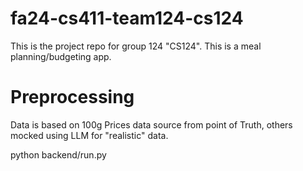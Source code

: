 # fa24-cs411-team124-cs124
This is the project repo for group 124 "CS124". This is a meal planning/budgeting app.

# Preprocessing
Data is based on 100g
Prices data source from point of Truth, others mocked using LLM for "realistic" data.

python backend/run.py